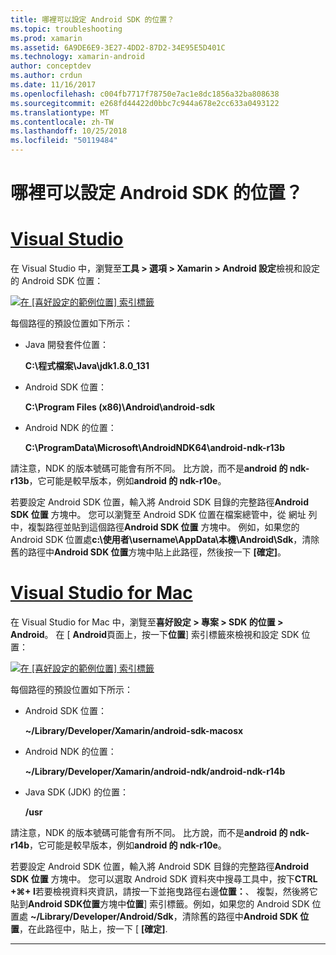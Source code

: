 ```yaml
---
title: 哪裡可以設定 Android SDK 的位置？
ms.topic: troubleshooting
ms.prod: xamarin
ms.assetid: 6A9DE6E9-3E27-4DD2-87D2-34E95E5D401C
ms.technology: xamarin-android
author: conceptdev
ms.author: crdun
ms.date: 11/16/2017
ms.openlocfilehash: c004fb7717f78750e7ac1e8dc1856a32ba808638
ms.sourcegitcommit: e268fd44422d0bbc7c944a678e2cc633a0493122
ms.translationtype: MT
ms.contentlocale: zh-TW
ms.lasthandoff: 10/25/2018
ms.locfileid: "50119484"
---
```

# <a name="where-can-i-set-my-android-sdk-locations"></a>哪裡可以設定 Android SDK 的位置？

# <a name="visual-studiotabwindows"></a>[Visual Studio](#tab/windows)

在 Visual Studio 中，瀏覽至**工具 > 選項 > Xamarin > Android 設定**檢視和設定的 Android SDK 位置：

[![在 [喜好設定的範例位置] 索引標籤](android-sdk-location-images/win/01-locations-sml.png)](android-sdk-location-images/win/01-locations.png#lightbox)

每個路徑的預設位置如下所示：

- Java 開發套件位置： 

    **C:\\程式檔案\\Java\\jdk1.8.0_131**

- Android SDK 位置： 

    **C:\\Program Files (x86)\\Android\\android-sdk**

- Android NDK 的位置： 

    **C:\\ProgramData\\Microsoft\\AndroidNDK64\\android-ndk-r13b**

請注意，NDK 的版本號碼可能會有所不同。 比方說，而不是**android 的 ndk-r13b**，它可能是較早版本，例如**android 的 ndk-r10e**。

若要設定 Android SDK 位置，輸入將 Android SDK 目錄的完整路徑**Android SDK 位置** 方塊中。 您可以瀏覽至 Android SDK 位置在檔案總管中，從 網址 列中，複製路徑並貼到這個路徑**Android SDK 位置** 方塊中。
例如，如果您的 Android SDK 位置處**c:\\使用者\\username\\AppData\\本機\\Android\\Sdk**，清除舊的路徑中**Android SDK 位置**方塊中貼上此路徑，然後按一下 **[確定]**。

# <a name="visual-studio-for-mactabmacos"></a>[Visual Studio for Mac](#tab/macos)

在 Visual Studio for Mac 中，瀏覽至**喜好設定 > 專案 > SDK 的位置 > Android**。 在 [ **Android**頁面上，按一下**位置**] 索引標籤來檢視和設定 SDK 位置：

[![在 [喜好設定的範例位置] 索引標籤](android-sdk-location-images/mac/01-locations-sml.png)](android-sdk-location-images/mac/01-locations.png#lightbox)

每個路徑的預設位置如下所示：

- Android SDK 位置： 

    **~/Library/Developer/Xamarin/android-sdk-macosx**

- Android NDK 的位置： 

    **~/Library/Developer/Xamarin/android-ndk/android-ndk-r14b**

- Java SDK (JDK) 的位置： 

    **/usr**

請注意，NDK 的版本號碼可能會有所不同。 比方說，而不是**android 的 ndk-r14b**，它可能是較早版本，例如**android 的 ndk-r10e**。

若要設定 Android SDK 位置，輸入將 Android SDK 目錄的完整路徑**Android SDK 位置** 方塊中。 您可以選取 Android SDK 資料夾中搜尋工具中，按下**CTRL +&#8984;+ I**若要檢視資料夾資訊，請按一下並拖曳路徑右邊**位置：**、 複製，然後將它貼到**Android SDK位置**方塊中**位置**] 索引標籤。例如，如果您的 Android SDK 位置處 **~/Library/Developer/Android/Sdk**，清除舊的路徑中**Android SDK 位置**，在此路徑中，貼上，按一下 [ **[確定]**.

-----
